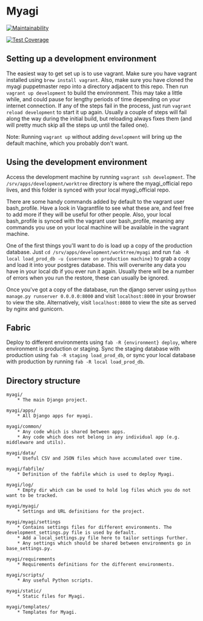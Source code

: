 # Myagi 

[![Maintainability](https://api.codeclimate.com/v1/badges/6b1ccf0703b0be2478df/maintainability)](https://codeclimate.com/repos/59fba03a2339e902db0004c2/maintainability)

[![Test Coverage](https://api.codeclimate.com/v1/badges/6b1ccf0703b0be2478df/test_coverage)](https://codeclimate.com/repos/59fba03a2339e902db0004c2/test_coverage)

## Setting up a development environment

The easiest way to get set up is to use vagrant. Make sure you have vagrant installed using `brew install vagrant`. Also, make sure you have cloned the myagi puppetmaster repo into a directory adjacent to this repo. Then run `vagrant up development` to build the environment. This may take a little while, and could pause for lengthy periods of time depending on your internet connection. If any of the steps fail in the process, just run `vagrant reload development` to start it up again. Usually a couple of steps will fail along the way during the initial build, but reloading always fixes them (and will pretty much skip all the steps up until the failed one). 

Note: Running `vagrant up` without adding `development` will bring up the default machine, which you probably don't want. 

## Using the development environment 

Access the development machine by running `vagrant ssh development`. The `/srv/apps/development/worktree` directory is where the myagi_official repo lives, and this folder is synced with your local myagi_official repo. 

There are some handy commands added by default to the vagrant user bash_profile. Have a look in Vagrantfile to see what these are, and feel free to add more if they will be useful for other people. Also, your local bash_profile is synced with the vagrant user bash_profile, meaning any commands you use on your local machine will be available in the vagrant machine. 

One of the first things you'll want to do is load up a copy of the production database. Just `cd /srv/apps/development/worktree/myagi` and run `fab -R local load_prod_db -u {username on production machine}` to grab a copy and load it into your postgres database. This will overwrite any data you have in your local db if you ever run it again. Usually there will be a number of errors when you run the restore, these can usually be ignored. 

Once you've got a copy of the database, run the django server using `python manage.py runserver 0.0.0.0:8000` and visit `localhost:8000` in your browser to view the site. Alternatively, visit `localhost:8080` to view the site as served by nginx and gunicorn. 

## Fabric

Deploy to different environments using `fab -R {environment} deploy`, where environment is production or staging. Sync the staging database with production using `fab -R staging load_prod_db`, or sync your local database with production by running `fab -R local load_prod_db`.  

## Directory structure 

    myagi/                  
        * The main Django project.

    myagi/apps/             
        * All Django apps for myagi. 

    myagi/common/           
        * Any code which is shared between apps.
        * Any code which does not belong in any individual app (e.g. middleware and utils).

    myagi/data/             
        * Useful CSV and JSON files which have accumulated over time.

    myagi/fabfile/          
        * Definition of the fabfile which is used to deploy Myagi.

    myagi/log/              
        * Empty dir which can be used to hold log files which you do not want to be tracked.

    myagi/myagi/            
        * Settings and URL definitions for the project. 

    myagi/myagi/settings    
        * Contains settings files for different environments. The development_settings.py file is used by default. 
        * Add a local_settings.py file here to tailor settings further. 
        * Any settings which should be shared between environments go in base_settings.py. 

    myagi/requirements      
        * Requirements definitions for the different environments. 

    myagi/scripts/          
        * Any useful Python scripts. 

    myagi/static/           
        * Static files for Myagi.

    myagi/templates/        
        * Templates for Myagi. 
